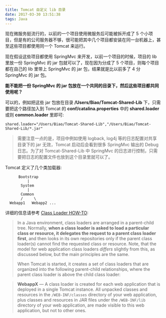 ```yaml
---
title: Tomcat 自定义 lib 目录
date: 2017-03-30 13:51:38
tags: Java
---
```


现在微服务挺流行的，以前的一个项目使用微服务后可能被拆开成了 5 个小项目，但是有的公司服务器不够，很可能把其中几个项目都安装在同一台机器上，甚至这些项目都使用同一个 Tomcat 来运行。

现在假设这些项目都使用 SpringMvc 来开发，以前一个项目的时候，项目的 lib 里放一份 SpringMvc 的 jar 包就可以了，现在因为分成了 5 个项目，则每个项目都在自己的 lib 里带上 SpringMvc 的 jar 包，结果就是比以前多了 4 分 SpringMvc 的 jar 包。

**能不能把一份 SpringMvc 的 jar 包放在一个共同的目录下，然后这些项目都共同使用呢？**<!--more-->

可以的，例如把这些 jar 包放在目录 **/Users/Biao/Tomcat-Shared-Lib** 下，只需要把这个路径加入到 Tomcat 的 **conf/catalina.properties** 中的 **shared.loader** 或则 **common.loader** 里即可:

```
shared.loader="/Users/Biao/Tomcat-Shared-Lib","/Users/Biao/Tomcat-Shared-Lib/*.jar"
```

> 需要注意一点的是，项目中例如使用 logback, log4j 等的日志配置对共享目录下的 jar 无效，Tomcat 启动后会看到很多 SpringMvc 输出的 Debug 日志。为了对 Tomcat-Shared-Lib 中 SpringMvc 的日志进行控制，只需要把日志的配置文件也放到这个目录里就可以了。

Tomcat 定义了几个类加载器: 

```
      Bootstrap
          |
       System
          |
       Common
       /     \
  Webapp1   Webapp2 ...
```

详细的信息请参考 [Class Loader HOW-TO](http://tomcat.apache.org/tomcat-7.0-doc/class-loader-howto.html):

> In a Java environment, class loaders are arranged in a parent-child tree. Normally, **when a class loader is asked to load a particular class or resource, it delegates the request to a parent class loader first**, and then looks in its own repositories only if the parent class loader(s) cannot find the requested class or resource. Note, that the model for web application class loaders *differs* slightly from this, as discussed below, but the main principles are the same.
>
> When Tomcat is started, it creates a set of class loaders that are organized into the following parent-child relationships, where the parent class loader is above the child class loader:


> **WebappX** — A class loader is created for each web application that is deployed in a single Tomcat instance. All unpacked classes and resources in the `/WEB-INF/classes` directory of your web application, plus classes and resources in JAR files under the `/WEB-INF/lib` directory of your web application, are made visible to this web application, but not to other ones.



